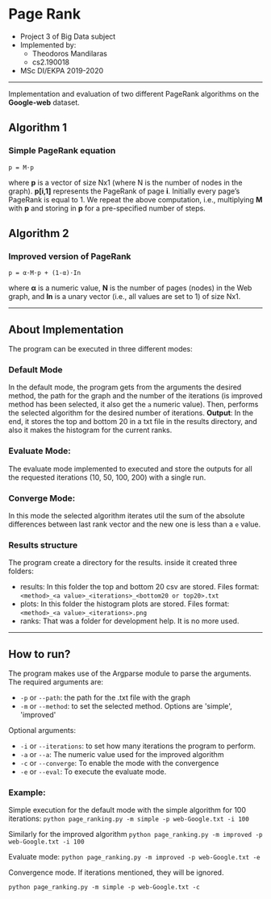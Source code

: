 # Page Rank

- Project 3 of Big Data subject
- Implemented by:
   - Theodoros Mandilaras
   - cs2.190018
- MSc DI/EKPA 2019-2020

---

Implementation and evaluation of two different PageRank algorithms on the **Google-web** dataset.

## Algorithm 1

### Simple PageRank equation

``p = M⋅p``

where **p** is a vector of size Nx1 (where N is the number of nodes in the graph). **p[i,1]** represents the
PageRank of page **i**. Initially every page’s PageRank is equal to 1. We repeat the above computation,
i.e., multiplying **M** with **p** and storing in **p** for a pre-specified number of steps.

## Algorithm 2

### Improved version of PageRank

``p = α⋅M⋅p + (1-α)⋅I​n``

where **α** is a numeric value, **N** is the number of pages (nodes) in the Web graph, and **In**​ is a unary
vector (i.e., all values are set to 1) of size Nx1.

---

## About Implementation

The program can be executed in three different modes:

### Default Mode
In the default mode, the program gets from the arguments the desired method, the path for the graph and the number of 
the iterations (is improved method has been selected, it also get the `a` numeric value). Then, performs the selected 
algorithm for the desired number of iterations. 
**Output**: In the end, it stores the top and bottom 20 in a txt file in the results directory, and also it makes the 
histogram for the current ranks.

### Evaluate Mode:
The evaluate mode implemented to executed and store the outputs for all the requested iterations (10, 50, 100, 200) 
with a single run. 

### Converge Mode:
In this mode the selected algorithm iterates util the sum of the absolute differences between last rank vector and the 
new one is less than a `e` value.

### Results structure
The program create a directory for the results. inside it created three folders:
- results: In this folder the top and bottom 20 csv are stored. Files format: 
`<method>_<a value>_<iterations>_<bottom20 or top20>.txt`
- plots: In this folder the histogram plots are stored. Files format: `<method>_<a value>_<iterations>.png`
- ranks: That was a folder for development help. It is no more used.

---

## How to run?

The program makes use of the Argparse module to parse the arguments. 
The required arguments are:

- `-p` or `--path`: the path for the .txt file with the graph
- `-m` or `--method`: to set the selected method. Options are 'simple', 'improved'

Optional arguments:
- `-i` or `--iterations`: to set how many iterations the program to perform. 
- `-a` or `--a`: The numeric value used for the improved algorithm
- `-c` or `--converge`: To enable the mode with the convergence
- `-e` or `--eval`: To execute the evaluate mode.

### Example:
Simple execution for the default mode with the simple algorithm for 100 iterations:
`python page_ranking.py -m simple -p web-Google.txt -i 100`

Similarly for the improved algorithm
`python page_ranking.py -m improved -p web-Google.txt -i 100`

Evaluate mode:
`python page_ranking.py -m improved -p web-Google.txt -e`

Convergence mode. If iterations mentioned, they will
be ignored.
  
`python page_ranking.py -m simple -p web-Google.txt -c`



